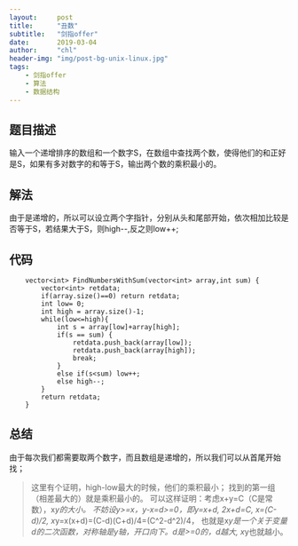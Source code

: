 ```yaml
---
layout:     post
title:      "丑数"
subtitle:   "剑指offer"
date:       2019-03-04
author:     "chl"
header-img: "img/post-bg-unix-linux.jpg"
tags:
    - 剑指offer
    - 算法
    - 数据结构
--- 
```


## 题目描述
输入一个递增排序的数组和一个数字S，在数组中查找两个数，使得他们的和正好是S，如果有多对数字的和等于S，输出两个数的乘积最小的。

## 解法
由于是递增的，所以可以设立两个字指针，分别从头和尾部开始，依次相加比较是否等于S，若结果大于S，则high--,反之则low++;

## 代码
```
    vector<int> FindNumbersWithSum(vector<int> array,int sum) {
        vector<int> retdata;
        if(array.size()==0) return retdata;
        int low= 0;
        int high = array.size()-1;
        while(low<=high){
            int s = array[low]+array[high];
            if(s == sum) {
                retdata.push_back(array[low]);
                retdata.push_back(array[high]);  
                break;
            }
            else if(s<sum) low++;
            else high--;
        }
        return retdata;
    }
```

## 总结
由于每次我们都需要取两个数字，而且数组是递增的，所以我们可以从首尾开始找；

> 这里有个证明，high-low最大的时候，他们的乘积最小；
> 找到的第一组（相差最大的）就是乘积最小的。
> 可以这样证明：考虑x+y=C（C是常数），x*y的大小。
> 不妨设y>=x，y-x=d>=0，即y=x+d, 2x+d=C, x=(C-d)/2, x*y=x(x+d)=(C-d)(C+d)/4=(C^2-d^2)/4，
> 也就是x*y是一个关于变量d的二次函数，对称轴是y轴，开口向下。d是>=0的，d越大, x*y也就越小。
